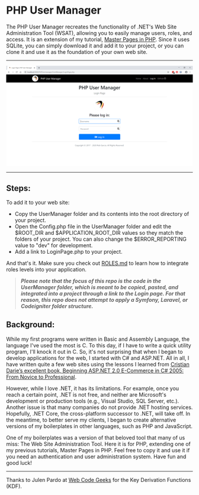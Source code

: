 # PHP User Manager
The PHP User Manager recreates the functionality of .NET's Web Site Administration Tool (WSAT), allowing you to easily manage users, roles, and access. It is an extension of my tutorial, [Master Pages in PHP](https://github.com/garciart/Master-Pages-In-PHP "Master Pages in PHP"). Since it uses SQLite, you can simply download it and add it to your project, or you can clone it and use it as the foundation of your own web site.

---

![PHP User Manager](docs/readme00.png)

---

## Steps:

To add it to your web site:

- Copy the UserManager folder and its contents into the root directory of your project.
- Open the Config.php file in the UserManager folder and edit the $ROOT_DIR and $APPLICATION_ROOT_DIR values so they match the folders of your project. You can also change the $ERROR_REPORTING value to "dev" for development.
- Add a link to LoginPage.php to your project.

And that's it. Make sure you check out [ROLES.md](https://github.com/garciart/PHPUserManager/blob/master/UserManager/ROLES.md "Role Levels in User Manager") to learn how to integrate roles levels into your application.

>***Please note that the focus of this repo is the code in the UserManager folder, which is meant to be copied, pasted, and integrated into a project through a link to the Login page. For that reason, this repo does not attempt to apply a Symfony, Laravel, or Codeigniter folder structure.***

## Background:

While my first programs were written in Basic and Assembly Language, the language I've used the most is C. To this day, if I have to write a quick utility program, I'll knock it out in C. So, it's not surprising that when I began to develop applications for the web, I started with C# and ASP.NET. All in all, I have written quite a few web sites using the lessons I learned from [Cristian Darie’s excellent book, Beginning ASP.NET 2.0 E-Commerce in C# 2005: From Novice to Professional](https://www.apress.com/us/book/9781590594681 "Beginning ASP.NET 2.0 E-Commerce in C# 2005").

However, while I love .NET, it has its limitations. For example, once you reach a certain point, .NET is not free, and neither are Microsoft's development or production tools (e.g., Visual Studio, SQL Server, etc.). Another issue is that many companies do not provide .NET hosting services. Hopefully, .NET Core, the cross-platform successor to .NET, will take off. In the meantime, to better serve my clients, I began to create alternative versions of my boilerplates in other languages, such as PHP and JavaScript. 

One of my boilerplates was a version of that beloved tool that many of us miss: The Web Site Administration Tool. Here it is for PHP, extending one of my previous tutorials, Master Pages in PHP. Feel free to copy it and use it if you need an authentication and user administration system. Have fun and good luck!

---

Thanks to Julen Pardo at [Web Code Geeks](https://www.webcodegeeks.com/php/login-form-php-example/ "Julen Pardo at Web Code Geeks") for the Key Derivation Functions (KDF).

